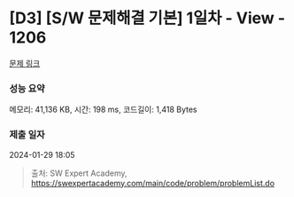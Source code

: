 # [D3] [S/W 문제해결 기본] 1일차 - View - 1206 

[문제 링크](https://swexpertacademy.com/main/code/problem/problemDetail.do?contestProbId=AV134DPqAA8CFAYh) 

### 성능 요약

메모리: 41,136 KB, 시간: 198 ms, 코드길이: 1,418 Bytes

### 제출 일자

2024-01-29 18:05



> 출처: SW Expert Academy, https://swexpertacademy.com/main/code/problem/problemList.do